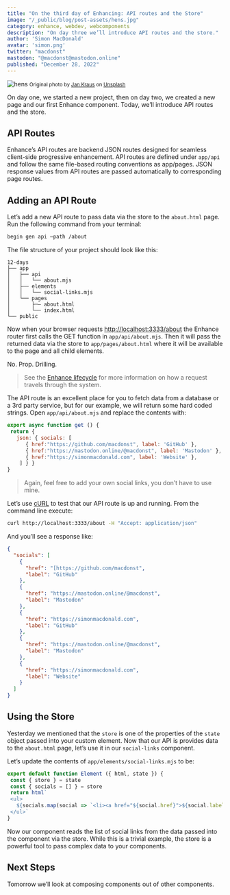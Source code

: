 ```yaml
---
title: "On the third day of Enhancing: API routes and the Store"
image: "/_public/blog/post-assets/hens.jpg"
category: enhance, webdev, webcomponents
description: "On day three we’ll introduce API routes and the store."
author: 'Simon MacDonald'
avatar: 'simon.png'
twitter: "macdonst"
mastodon: "@macdonst@mastodon.online"
published: "December 28, 2022"
---
```


![hens](/_public/blog/post-assets/hens.jpg)
<small>Original photo by [Jan Kraus](https://unsplash.com/@jankraus) on [Unsplash](https://unsplash.com/s/photos/hens)
</small>

On day one, we started a new project, then on day two, we created a new page and our first Enhance component. Today, we’ll introduce API routes and the store.


## API Routes

Enhance’s API routes are backend JSON routes designed for seamless client-side progressive enhancement. API routes are defined under `app/api` and follow the same file-based routing conventions as app/pages. JSON response values from API routes are passed automatically to corresponding page routes.


## Adding an API Route

Let’s add a new API route to pass data via the store to the `about.html` page. Run the following command from your terminal:

```bash
begin gen api –path /about
```

The file structure of your project should look like this:

```
12-days
├── app
│   ├── api
│   │   └── about.mjs
│   ├── elements
│   │   └── social-links.mjs
│   └── pages
│       ├─– about.html
│       └── index.html
└── public
```

Now when your browser requests [http://localhost:3333/about](http://localhost/about) the Enhance router  first calls the GET function in `app/api/about.mjs`. Then it will pass the returned data via the store to `app/pages/about.html` where it will be available to the page and all child elements.

No. Prop. Drilling.

> See the [Enhance lifecycle](https://enhance.dev/docs/learn/concepts/routing/lifecycle) for more information on how a request travels through the system.

The API route is an excellent place for you to fetch data from a database or a 3rd party service, but for our example, we will return some hard coded strings. Open `app/api/about.mjs` and replace the contents with:

```javascript
export async function get () {
 return {
   json: { socials: [
      { href:"https://github.com/macdonst", label: 'GitHub' },
      { href:"https://mastodon.online/@macdonst", label: 'Mastodon' },
      { href:"https://simonmacdonald.com", label: 'Website' },
    ] } }
}
```

> Again, feel free to add your own social links, you don’t have to use mine.

Let’s use [cURL](https://curl.se/) to test that our API route is up and running. From the command line execute:

```bash
curl http://localhost:3333/about -H "Accept: application/json"
```

And you’ll see a response like:

```json
{
  "socials": [
    {
      "href": "[https://github.com/macdonst",
      "label": "GitHub"
    },
    {
      "href": "https://mastodon.online/@macdonst",
      "label": "Mastodon"
    },
    {
      "href": "https://simonmacdonald.com",
      "label": "GitHub"
    },
    {
      "href": "https://mastodon.online/@macdonst",
      "label": "Mastodon"
    },
    {
      "href": "https://simonmacdonald.com",
      "label": "Website"
    }
  ]
}
```


## Using the Store

Yesterday we mentioned that the `store` is one of the properties of the `state` object passed into your custom element. Now that our API is provides data to the `about.html` page, let’s use it in our `social-links` component.

Let’s update the contents of `app/elements/social-links.mjs` to be:


```javascript
export default function Element ({ html, state }) {
 const { store } = state
 const { socials = [] } = store
 return html`
 <ul>
   ${socials.map(social => `<li><a href="${social.href}">${social.label}</a></li>`).join('')}
 </ul>`
}
```

Now our component reads the list of social links from the data passed into the component via the store. While this is a trivial example, the store is a powerful tool to pass complex data to your components.

## Next Steps

Tomorrow we’ll look at composing components out of other components.

